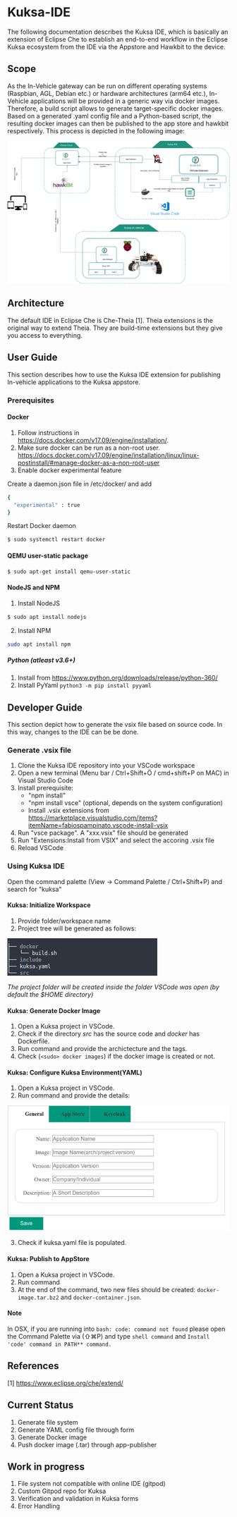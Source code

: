 # Kuksa-IDE

The following documentation describes the Kuksa IDE, which is basically an extension of Eclipse Che to establish an end-to-end workflow in the Eclipse Kuksa ecosystem from the IDE via the Appstore and Hawkbit to the device.

## Scope

As the In-Vehicle gateway can be run on different operating systems (Raspbian, AGL, Debian etc.) or hardware architectures (arm64 etc.), In-Vehicle applications will be provided in a generic way via docker images. 
Therefore, a build script allows to generate target-specific docker images.
Based on a generated .yaml config file and a Python-based script, the resulting docker images can then be published to the app store and hawkbit respectively.
This process is depicted in the following image:

![](images/kuksa_ide.png)

## Architecture

The default IDE in Eclipse Che is Che-Theia [1]. 
Theia extensions is the original way to extend Theia. 
They are build-time extensions but they give you access to everything.

## User Guide

This section describes how to use the Kuksa IDE extension for publishing In-vehicle applications to the Kuksa appstore.

### Prerequisites

#### Docker

1. Follow instructions in https://docs.docker.com/v17.09/engine/installation/.
2. Make sure docker can be run as a non-root user. https://docs.docker.com/v17.09/engine/installation/linux/linux-postinstall/#manage-docker-as-a-non-root-user
3. Enable docker experimental feature 

Create a daemon.json file in /etc/docker/ and add 

```sh
{
  "experimental" : true
}
```

Restart Docker daemon 
```sh
$ sudo systemctl restart docker
```

#### QEMU user-static package
```sh
$ sudo apt-get install qemu-user-static
```

#### NodeJS and NPM
1. Install NodeJS
```sh
$ sudo apt install nodejs
```
2. Install NPM
```sh
sudo apt install npm
```
##### Python (atleast v3.6+)
1. Install from https://www.python.org/downloads/release/python-360/
2. Install PyYaml `python3 -m pip install pyyaml`
## Developer Guide

This section depict how to generate the vsix file based on source code.
In this way, changes to the IDE can be be done.

### Generate .vsix file

1. Clone the Kuksa IDE repository into your VSCode workspace
2. Open a new terminal (Menu bar / Ctrl+Shift+Ö / cmd+shift+P on MAC) in Visual Studio Code
3. Install prerequisite: 
   * "npm install"
   * "npm install vsce" (optional, depends on the system configuration)
   * Install .vsix extensions from https://marketplace.visualstudio.com/items?itemName=fabiospampinato.vscode-install-vsix
4. Run "vsce package". A "xxx.vsix" file should be generated
5. Run "Extensions:Install from VSIX" and select the accoring .vsix file
6. Reload VSCode

### Using Kuksa IDE

Open the command palette (View -> Command Palette / Ctrl+Shift+P) and search for "kuksa"

#### Kuksa: Initialize Workspace

1. Provide folder/workspace name
2. Project tree will be generated as follows:

![](images/tree.png)

*The project folder will be created inside the folder VSCode was open (by default the $HOME directory)*

#### Kuksa: Generate Docker Image

1. Open a Kuksa project in VSCode. 
2. Check if the directory *src* has the source code and *docker* has Dockerfile.
3. Run command and provide the archictecture and the tags.
4. Check (`<sudo> docker images`) if the docker image is created or not.

#### Kuksa: Configure Kuksa Environment(YAML)

1. Open a Kuksa project in VSCode. 
2. Run command and provide the details:

![](images/yaml_form.png)


3. Check if kuksa.yaml file is populated.


#### Kuksa: Publish to AppStore

1. Open a Kuksa project in VSCode.
2. Run command
3. At the end of the command, two new files should be created: `docker-image.tar.bz2` and `docker-container.json`.
#### Note

In OSX, if you are running into `bash: code: command not found` please open the Command Palette via (⇧⌘P) and type `shell command` and `Install 'code' command in PATH** command.`

## References

[1] https://www.eclipse.org/che/extend/

## Current Status

1. Generate file system
2. Generate YAML config file through form
3. Generate Docker image
4. Push docker image (.tar) through app-publisher

## Work in progress

1. File system not compatible with online IDE (gitpod)
2. Custom Gitpod repo for Kuksa
3. Verification and validation in Kuksa forms
4. Error Handling